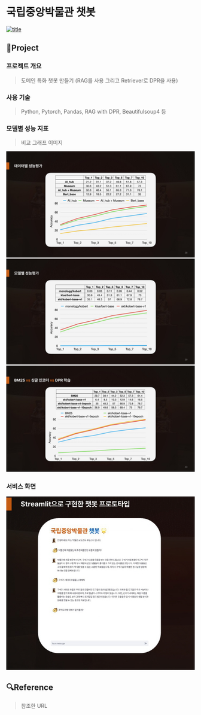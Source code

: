 # 국립중앙박물관 챗봇



<a href="https://ibb.co/443hxgk"><img src="https://i.ibb.co/DwT0ngd/title.png" alt="title" border="0"></a>



## 📝Project

### 프로젝트 개요

> 도메인 특화 챗봇 만들기 (RAG를 사용 그리고 Retriever로 DPR을 사용)

### 사용 기술

> Python, Pytorch, Pandas, RAG with DPR, Beautifulsoup4 등

### 모델별 성능 지표

> 비교 그래프 이미지
<img src="image/ShootingStar_38.jpg" alt="ShootingStar_38" width="600">
<img src="image/ShootingStar_39.jpg" alt="ShootingStar_38" width="600">
<img src="image/ShootingStar_40.jpg" alt="ShootingStar_38" width="600">

### 서비스 화면

<img src="image/ShootingStar_35.jpg" alt="ShootingStar_38" width="600">



## 🔍Reference

> 참조한 URL
